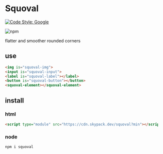 # Squoval

[![Code Style: Google](https://img.shields.io/badge/code%20style-google-blueviolet.svg)](https://github.com/google/gts)


![npm](https://img.shields.io/npm/v/squoval)

flatter and smoother rounded corners


## use
```html
<img is="squoval-img">
<input is="squoval-input">
<label is="squoval-label"></label>
<button is="squoval-button"></button>
<squoval-element></squoval-element>
```


## install

### html
```html
<script type="module" src="https://cdn.skypack.dev/squoval?min"></script>
```

### node
```sh
npm i squoval
```
